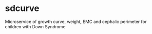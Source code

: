 # sdcurve
Microservice of growth curve, weight, EMC and cephalic perimeter for children with Down Syndrome
